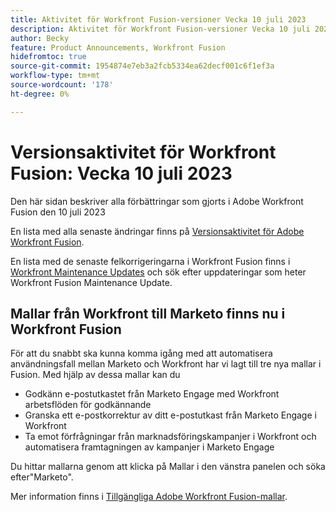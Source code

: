 ```yaml
---
title: Aktivitet för Workfront Fusion-versioner Vecka 10 juli 2023
description: Aktivitet för Workfront Fusion-versioner Vecka 10 juli 2023
author: Becky
feature: Product Announcements, Workfront Fusion
hidefromtoc: true
source-git-commit: 1954874e7eb3a2fcb5334ea62decf001c6f1ef3a
workflow-type: tm+mt
source-wordcount: '178'
ht-degree: 0%

---
```


# Versionsaktivitet för Workfront Fusion: Vecka 10 juli 2023

Den här sidan beskriver alla förbättringar som gjorts i Adobe Workfront Fusion den 10 juli 2023

En lista med alla senaste ändringar finns på [Versionsaktivitet för Adobe Workfront Fusion](../../../product-announcements/product-releases/fusion-release-activity/fusion-release-activity.md).

En lista med de senaste felkorrigeringarna i Workfront Fusion finns i [Workfront Maintenance Updates](https://experienceleague.adobe.com/docs/workfront-known-issues/releases/current-updates.html) och sök efter uppdateringar som heter Workfront Fusion Maintenance Update.

## Mallar från Workfront till Marketo finns nu i Workfront Fusion

För att du snabbt ska kunna komma igång med att automatisera användningsfall mellan Marketo och Workfront har vi lagt till tre nya mallar i Fusion. Med hjälp av dessa mallar kan du

* Godkänn e-postutkastet från Marketo Engage med Workfront arbetsflöden för godkännande
* Granska ett e-postkorrektur av ditt e-postutkast från Marketo Engage i Workfront
* Ta emot förfrågningar från marknadsföringskampanjer i Workfront och automatisera framtagningen av kampanjer i Marketo Engage

Du hittar mallarna genom att klicka på Mallar i den vänstra panelen och söka efter&quot;Marketo&quot;.

Mer information finns i [Tillgängliga Adobe Workfront Fusion-mallar](/help/quicksilver/workfront-fusion/scenarios/templates/currently-available-fusion-templates.md#workfront-marketo-templates).



